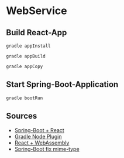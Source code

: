 # WebService

## Build React-App

```
gradle appInstall
```

```
gradle appBuild
```

```
gradle appCopy
```

## Start Spring-Boot-Application

```
gradle bootRun
```



## Sources

* [Spring-Boot + React](https://blog.indrek.io/articles/serving-react-apps-from-spring-boot/)
* [Gradle Node Plugin](https://github.com/srs/gradle-node-plugin/blob/master/docs/node.md)
* [React + WebAssembly](https://prestonrichey.com/blog/react-rust-wasm/)
* [Spring-Boot fix mime-type](https://stackoverflow.com/questions/47222191/spring-boot-static-resources-and-mime-type-configuration?rq=1)